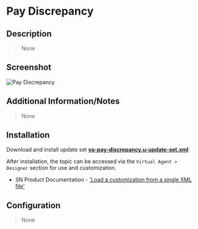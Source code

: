 # Pay Discrepancy

## Description

> None

## Screenshot

![Pay Discrepancy](https://raw.githubusercontent.com/platform-experience/virtual-agent-library/master/src/va-pay-discrepancy/images/va-pay-discrepancy.png)

## Additional Information/Notes

> None

## Installation

Download and install update set **[va-pay-discrepancy.u-update-set.xml](https://github.com/platform-experience/virtual-agent-library/blob/master/va-pay-discrepancy/va-pay-discrepancy.u-update-set.xml)**

After installation, the topic can be accessed via the `Virtual Agent > Designer` section for use and customization.

* SN Product Documentation - ['Load a customization from a single XML file'](https://docs.servicenow.com/bundle/kingston-application-development/page/build/system-update-sets/task/t_SaveAnUpdateSetAsAnXMLFile.html)

## Configuration

> None

